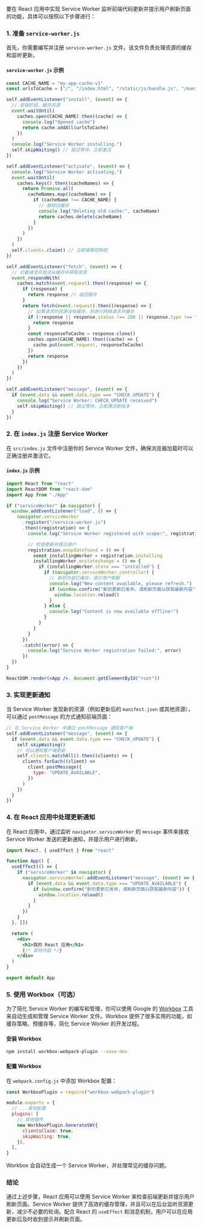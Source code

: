 要在 React 应用中实现 Service Worker 监听前端代码更新并提示用户刷新页面的功能，具体可以按照以下步骤进行：

### 1. 准备 `service-worker.js`

首先，你需要编写并注册 `service-worker.js` 文件，该文件负责处理资源的缓存和监听更新。

#### `service-worker.js` 示例

```js
const CACHE_NAME = "my-app-cache-v1"
const urlsToCache = ["/", "/index.html", "/static/js/bundle.js", "/manifest.json"] // 缓存的资源列表

self.addEventListener("install", (event) => {
  // 安装阶段，缓存资源
  event.waitUntil(
    caches.open(CACHE_NAME).then((cache) => {
      console.log("Opened cache")
      return cache.addAll(urlsToCache)
    })
  )
  console.log("Service Worker installing.")
  self.skipWaiting() // 跳过等待，立即激活
})

self.addEventListener("activate", (event) => {
  console.log("Service Worker activating.")
  event.waitUntil(
    caches.keys().then((cacheNames) => {
      return Promise.all(
        cacheNames.map((cacheName) => {
          if (cacheName !== CACHE_NAME) {
            // 删除旧缓存
            console.log("Deleting old cache:", cacheName)
            return caches.delete(cacheName)
          }
        })
      )
    })
  )
  self.clients.claim() // 立即接管控制权
})

self.addEventListener("fetch", (event) => {
  // 拦截请求并尝试从缓存中获取资源
  event.respondWith(
    caches.match(event.request).then((response) => {
      if (response) {
        return response // 返回缓存
      }
      return fetch(event.request).then((response) => {
        // 如果请求的资源没有缓存，则进行网络请求并缓存
        if (!response || response.status !== 200 || response.type !== "basic") {
          return response
        }
        const responseToCache = response.clone()
        caches.open(CACHE_NAME).then((cache) => {
          cache.put(event.request, responseToCache)
        })
        return response
      })
    })
  )
})

self.addEventListener("message", (event) => {
  if (event.data && event.data.type === "CHECK_UPDATE") {
    console.log("Service Worker: CHECK_UPDATE received")
    self.skipWaiting() // 跳过等待，立即激活新版本
  }
})
```

### 2. 在 `index.js` 注册 Service Worker

在 `src/index.js` 文件中注册你的 Service Worker 文件，确保浏览器加载时可以正确注册并激活它。

#### `index.js` 示例

```jsx
import React from "react"
import ReactDOM from "react-dom"
import App from "./App"

if ("serviceWorker" in navigator) {
  window.addEventListener("load", () => {
    navigator.serviceWorker
      .register("/service-worker.js")
      .then((registration) => {
        console.log("Service Worker registered with scope:", registration.scope)

        // 检查更新并提示用户
        registration.onupdatefound = () => {
          const installingWorker = registration.installing
          installingWorker.onstatechange = () => {
            if (installingWorker.state === "installed") {
              if (navigator.serviceWorker.controller) {
                // 新的内容已缓存，提示用户刷新
                console.log("New content available, please refresh.")
                if (window.confirm("新的更新已发布，请刷新页面以获取最新内容")) {
                  window.location.reload()
                }
              } else {
                console.log("Content is now available offline!")
              }
            }
          }
        }
      })
      .catch((error) => {
        console.log("Service Worker registration failed:", error)
      })
  })
}

ReactDOM.render(<App />, document.getElementById("root"))
```

### 3. 实现更新通知

当 Service Worker 发现新的资源（例如更新后的 `manifest.json` 或其他资源），可以通过 `postMessage` 的方式通知前端页面：

```js
// 在 Service Worker 中通过 postMessage 通知客户端
self.addEventListener("message", (event) => {
  if (event.data && event.data.type === "CHECK_UPDATE") {
    self.skipWaiting()
    // 可以通知客户端更新
    self.clients.matchAll().then((clients) => {
      clients.forEach((client) =>
        client.postMessage({
          type: "UPDATE_AVAILABLE",
        })
      )
    })
  }
})
```

### 4. 在 React 应用中处理更新通知

在 React 应用中，通过监听 `navigator.serviceWorker` 的 `message` 事件来接收 Service Worker 发送的更新通知，并提示用户进行刷新。

```jsx
import React, { useEffect } from "react"

function App() {
  useEffect(() => {
    if ("serviceWorker" in navigator) {
      navigator.serviceWorker.addEventListener("message", (event) => {
        if (event.data && event.data.type === "UPDATE_AVAILABLE") {
          if (window.confirm("新的更新已发布，请刷新页面以获取最新内容")) {
            window.location.reload()
          }
        }
      })
    }
  }, [])

  return (
    <div>
      <h1>我的 React 应用</h1>
      {/* 其他内容 */}
    </div>
  )
}

export default App
```

### 5. 使用 Workbox（可选）

为了简化 Service Worker 的编写和管理，你可以使用 Google 的 [Workbox](https://developers.google.com/web/tools/workbox) 工具来自动生成和管理 Service Worker 文件。Workbox 提供了很多实用的功能，如缓存策略、预缓存等，简化 Service Worker 的开发过程。

#### 安装 Workbox

```bash
npm install workbox-webpack-plugin --save-dev
```

#### 配置 Workbox

在 `webpack.config.js` 中添加 Workbox 配置：

```js
const WorkboxPlugin = require("workbox-webpack-plugin")

module.exports = {
  // ...其他配置
  plugins: [
    // 其他插件
    new WorkboxPlugin.GenerateSW({
      clientsClaim: true,
      skipWaiting: true,
    }),
  ],
}
```

Workbox 会自动生成一个 Service Worker，并处理常见的缓存问题。

### 结论

通过上述步骤，React 应用可以使用 Service Worker 来检查前端更新并提示用户刷新页面。Service Worker 提供了高效的缓存管理，并且可以在后台监听资源更新，减少不必要的轮询。配合 React 的 `useEffect` 和消息机制，用户可以在应用更新后及时收到提示并刷新页面。
